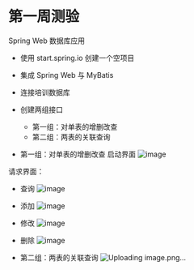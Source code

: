 # 第一周测验

Spring Web 数据库应用
- 使用 start.spring.io 创建一个空项目
- 集成 Spring Web 与 MyBatis
- 连接培训数据库
- 创建两组接口
  - 第一组：对单表的增删改查
  - 第二组：两表的关联查询


- 第一组：对单表的增删改查
启动界面
![image](https://github.com/qqkk678/weekOneWork/assets/100504650/6ac969de-2e8a-4126-bbf2-159e0e25e7cf)

请求界面：
- 查询
  ![image](https://github.com/qqkk678/weekOneWork/assets/100504650/eca706b8-6e8e-47a4-8a1c-0f196a92fadb)

- 添加
  ![image](https://github.com/qqkk678/weekOneWork/assets/100504650/8a363890-8115-4dce-9aa1-bf7f1e366dbe)

- 修改
  ![image](https://github.com/qqkk678/weekOneWork/assets/100504650/cf373a1a-8f43-4787-b857-488cb2765c56)

- 删除
  ![image](https://github.com/qqkk678/weekOneWork/assets/100504650/8b067717-3be6-435c-98a2-e74508a46a76)

- 第二组：两表的关联查询
![Uploading image.png…]()
